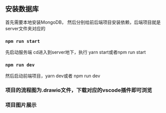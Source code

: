 
## 安装数据库

首先需要本地安装MongoDB，
然后分别给前后端项目安装依赖，后端项目就是server文件夹对应的

### `npm run start`
先启动服务端
cd进入到server地下，执行 yarn start或者npm run start

### `npm run dev`

然后启动前端项目，yarn dev或者 npm run dev

### 项目的流程图为.drawio文件，下载对应的vscode插件即可浏览

### 项目图片展示

